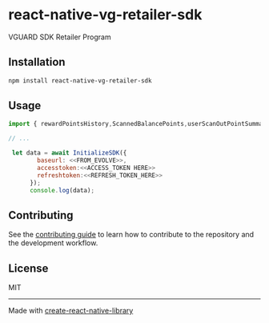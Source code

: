 # react-native-vg-retailer-sdk

VGUARD SDK Retailer Program

## Installation

```sh
npm install react-native-vg-retailer-sdk
```

## Usage

```js
import { rewardPointsHistory,ScannedBalancePoints,userScanOutPointSummary,InitializeSDK } from 'react-native-vg-retailer-sdk';

// ...

 let data = await InitializeSDK({
        baseurl: <<FROM_EVOLVE>>,
        accesstoken:<<ACCESS_TOKEN HERE>>
        refreshtoken:<<REFRESH_TOKEN_HERE>>
      });
      console.log(data);
```

## Contributing

See the [contributing guide](CONTRIBUTING.md) to learn how to contribute to the repository and the development workflow.

## License

MIT

---

Made with [create-react-native-library](https://github.com/callstack/react-native-builder-bob)
